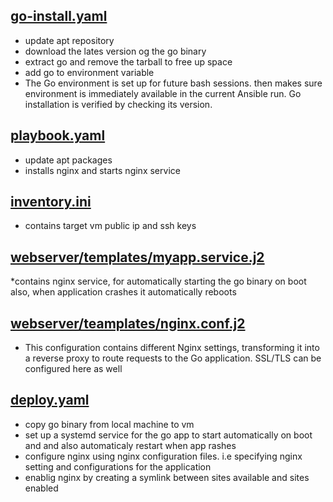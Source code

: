 
## [go-install.yaml](https://github.com/audu97/ansible-nginx-go/blob/master/go-install.yaml)
  * update apt repository
  * download the lates version og the go binary
  * extract go and remove the tarball to free up space
  * add go to environment variable
  * The Go environment is set up for future bash sessions. then makes sure environment is immediately available in the current Ansible run. Go installation is verified by checking its version.
## [playbook.yaml](https://github.com/audu97/ansible-nginx-go/blob/master/playbook.yaml)
  * update apt packages
  * installs nginx and starts nginx service
## [inventory.ini](https://github.com/audu97/ansible-nginx-go/blob/master/inventory.ini)
  * contains target vm public ip and ssh keys
## [webserver/templates/myapp.service.j2](https://github.com/audu97/ansible-nginx-go/blob/master/webserver/templates/myapp.service.j2)
  *contains nginx service, for automatically starting the go binary on boot also, when application crashes it automatically reboots
## [webserver/teamplates/nginx.conf.j2](https://github.com/audu97/ansible-nginx-go/blob/master/webserver/templates/nginx.conf.j2)
  * This configuration contains different Nginx settings, transforming it into a reverse proxy to route requests to the Go application. SSL/TLS can be configured here as well
## [deploy.yaml](https://github.com/audu97/ansible-nginx-go/blob/master/deploy.yaml)
  * copy go binary from local machine to vm
  * set up a systemd service for the go app to start automatically on boot and and also automaticaly restart when app rashes
  * configure nginx using nginx configuration files. i.e specifying nginx setting and configurations for the application
  * enablig nginx by creating a symlink between sites available and sites enabled
